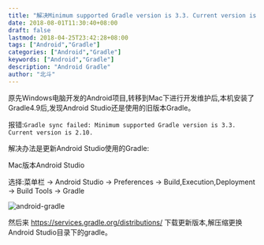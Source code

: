 ```yaml
---
title: "解决Minimum supported Gradle version is 3.3. Current version is 2.10."
date: 2018-08-01T11:30:40+08:00
draft: false
lastmod: 2018-04-25T23:42:28+08:00
tags: ["Android","Gradle"]
categories: ["Android","Gradle"]
keywords: ["Android","Gradle"]
description: "Android Gradle"
author: "北斗"
---
```


原先Windows电脑开发的Android项目,转移到Mac下进行开发维护后,本机安装了Gradle4.9后,发现Android Studio还是使用的旧版本Gradle。

报错:`Gradle sync failed: Minimum supported Gradle version is 3.3. Current version is 2.10.`

解决办法是更新Android Studio使用的Gradle:

Mac版本Android Studio

选择:菜单栏 -> Android Studio -> Preferences -> Build,Execution,Deployment -> Build Tools -> Gradle

![android-gradle](/media/images/2018/android-gradle.png)

然后来 https://services.gradle.org/distributions/ 下载更新版本,解压缩更换 Android Studio目录下的gradle。


